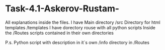 # Task-4.1-Askerov-Rustam-
All explanations inside the files.
I have Main directory /src
Directory for html templates /templates
I have dorectory rouse with all python scripts
Inside the /Routes scripts contained in their own directories

P.s. Python script with description in it`s own /info directory in /Routes
